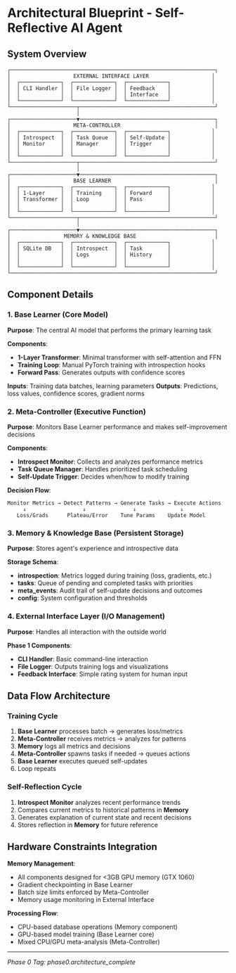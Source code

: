 # Architectural Blueprint - Self-Reflective AI Agent

## System Overview

```
┌─────────────────────────────────────────────────────────────────┐
│                    EXTERNAL INTERFACE LAYER                    │
│  ┌─────────────┐  ┌─────────────┐  ┌─────────────┐             │
│  │ CLI Handler │  │ File Logger │  │ Feedback    │             │
│  │             │  │             │  │ Interface   │             │
│  └─────────────┘  └─────────────┘  └─────────────┘             │
└─────────────────────┬───────────────────────────────────────────┘
                      │
┌─────────────────────▼───────────────────────────────────────────┐
│                    META-CONTROLLER                              │
│  ┌─────────────┐  ┌─────────────┐  ┌─────────────┐             │
│  │ Introspect  │  │ Task Queue  │  │ Self-Update │             │
│  │ Monitor     │  │ Manager     │  │ Trigger     │             │
│  │             │  │             │  │             │             │
│  └─────────────┘  └─────────────┘  └─────────────┘             │
└─────────────────────┬───────────────────────────────────────────┘
                      │
┌─────────────────────▼───────────────────────────────────────────┐
│                    BASE LEARNER                                 │
│  ┌─────────────┐  ┌─────────────┐  ┌─────────────┐             │
│  │ 1-Layer     │  │ Training    │  │ Forward     │             │
│  │ Transformer │  │ Loop        │  │ Pass        │             │
│  │             │  │             │  │             │             │
│  └─────────────┘  └─────────────┘  └─────────────┘             │
└─────────────────────┬───────────────────────────────────────────┘
                      │
┌─────────────────────▼───────────────────────────────────────────┐
│                 MEMORY & KNOWLEDGE BASE                         │
│  ┌─────────────┐  ┌─────────────┐  ┌─────────────┐             │
│  │ SQLite DB   │  │ Introspect  │  │ Task        │             │
│  │             │  │ Logs        │  │ History     │             │
│  │             │  │             │  │             │             │
│  └─────────────┘  └─────────────┘  └─────────────┘             │
└─────────────────────────────────────────────────────────────────┘
```

## Component Details

### 1. Base Learner (Core Model)
**Purpose**: The central AI model that performs the primary learning task

**Components**:
- **1-Layer Transformer**: Minimal transformer with self-attention and FFN
- **Training Loop**: Manual PyTorch training with introspection hooks  
- **Forward Pass**: Generates outputs with confidence scores

**Inputs**: Training data batches, learning parameters
**Outputs**: Predictions, loss values, confidence scores, gradient norms

### 2. Meta-Controller (Executive Function)
**Purpose**: Monitors Base Learner performance and makes self-improvement decisions

**Components**:
- **Introspect Monitor**: Collects and analyzes performance metrics
- **Task Queue Manager**: Handles prioritized task scheduling  
- **Self-Update Trigger**: Decides when/how to modify training

**Decision Flow**:
```
Monitor Metrics → Detect Patterns → Generate Tasks → Execute Actions
     ↓                  ↓               ↓              ↓
   Loss/Grads      Plateau/Error    Tune Params    Update Model
```

### 3. Memory & Knowledge Base (Persistent Storage)
**Purpose**: Stores agent's experience and introspective data

**Storage Schema**:
- **introspection**: Metrics logged during training (loss, gradients, etc.)
- **tasks**: Queue of pending and completed tasks with priorities
- **meta_events**: Audit trail of self-update decisions and outcomes
- **config**: System configuration and thresholds

### 4. External Interface Layer (I/O Management)
**Purpose**: Handles all interaction with the outside world

**Phase 1 Components**:
- **CLI Handler**: Basic command-line interaction
- **File Logger**: Outputs training logs and visualizations
- **Feedback Interface**: Simple rating system for human input

## Data Flow Architecture

### Training Cycle
1. **Base Learner** processes batch → generates loss/metrics
2. **Meta-Controller** receives metrics → analyzes for patterns
3. **Memory** logs all metrics and decisions
4. **Meta-Controller** spawns tasks if needed → queues actions
5. **Base Learner** executes queued self-updates
6. Loop repeats

### Self-Reflection Cycle
1. **Introspect Monitor** analyzes recent performance trends
2. Compares current metrics to historical patterns in **Memory**
3. Generates explanation of current state and recent decisions
4. Stores reflection in **Memory** for future reference

## Hardware Constraints Integration

**Memory Management**:
- All components designed for <3GB GPU memory (GTX 1060)
- Gradient checkpointing in Base Learner
- Batch size limits enforced by Meta-Controller
- Memory usage monitoring in External Interface

**Processing Flow**:
- CPU-based database operations (Memory component)
- GPU-based model training (Base Learner core)
- Mixed CPU/GPU meta-analysis (Meta-Controller)

---

*Phase 0 Tag: phase0.architecture_complete*